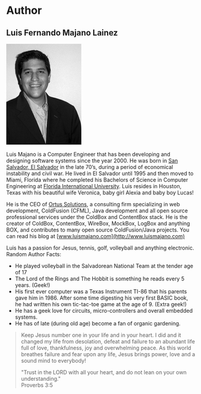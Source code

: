 # Author

## Luis Fernando Majano Lainez

![](../../.gitbook/assets/luis-f-majano.jpg)

Luis Majano is a Computer Engineer that has been developing and designing software systems since the year 2000. He was born in [San Salvador, El Salvador](http://en.wikipedia.org/wiki/El_Salvador) in the late 70’s, during a period of economical instability and civil war. He lived in El Salvador until 1995 and then moved to Miami, Florida where he completed his Bachelors of Science in Computer Engineering at [Florida International University](http://fiu.edu). Luis resides in Houston, Texas with his beautiful wife Veronica, baby girl Alexia and baby boy Lucas!

He is the CEO of [Ortus Solutions](http://www.ortussolutions.com), a consulting firm specializing in web development, ColdFusion \(CFML\), Java development and all open source professional services under the ColdBox and ContentBox stack. He is the creator of ColdBox, ContentBox, WireBox, MockBox, LogBox and anything BOX, and contributes to many open source ColdFusion/Java projects. You can read his blog at [www.luismajano.com](http://www.luismajano.com)

Luis has a passion for Jesus, tennis, golf, volleyball and anything electronic. Random Author Facts:

* He played volleyball in the Salvadorean National Team at the tender age of 17
* The Lord of the Rings and The Hobbit is something he reads every 5 years. \(Geek!\)
* His first ever computer was a Texas Instrument TI-86 that his parents gave him in 1986. After some time digesting his very first BASIC book, he had written his own tic-tac-toe game at the age of 9. \(Extra geek!\)
* He has a geek love for circuits, micro-controllers and overall embedded systems.
* He has of late \(during old age\) become a fan of organic gardening.

> Keep Jesus number one in your life and in your heart. I did and it changed my life from desolation, defeat and failure to an abundant life full of love, thankfulness, joy and overwhelming peace. As this world breathes failure and fear upon any life, Jesus brings power, love and a sound mind to everybody!
>
> "Trust in the LORD with all your heart, and do not lean on your own understanding."  
>  Proverbs 3:5

